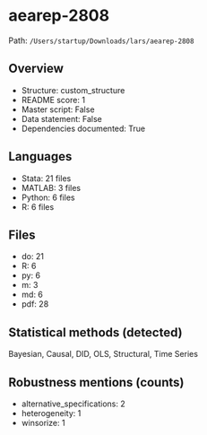 # aearep-2808

Path: `/Users/startup/Downloads/lars/aearep-2808`

## Overview
- Structure: custom_structure
- README score: 1
- Master script: False
- Data statement: False
- Dependencies documented: True

## Languages
- Stata: 21 files
- MATLAB: 3 files
- Python: 6 files
- R: 6 files

## Files
- do: 21
- R: 6
- py: 6
- m: 3
- md: 6
- pdf: 28

## Statistical methods (detected)
Bayesian, Causal, DID, OLS, Structural, Time Series

## Robustness mentions (counts)
- alternative_specifications: 2
- heterogeneity: 1
- winsorize: 1
